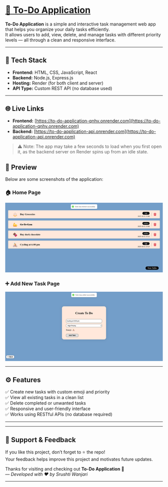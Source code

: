 # [📝 To-Do Application](https://to-do-application-qnhv.onrender.com)

**To-Do Application** is a simple and interactive task management web app that helps you organize your daily tasks efficiently.  
It allows users to add, view, delete, and manage tasks with different priority levels — all through a clean and responsive interface.

---

## 🚀 Tech Stack
- **Frontend:** HTML, CSS, JavaScript, React  
- **Backend:** Node.js, Express.js  
- **Hosting:** Render (for both client and server)  
- **API Type:** Custom REST API (no database used)

---

## 🌐 Live Links
- **Frontend:** [https://to-do-application-qnhv.onrender.com](https://to-do-application-qnhv.onrender.com)  
- **Backend:** [https://to-do-application-api.onrender.com](https://to-do-application-api.onrender.com)

> ⚠️ Note: The app may take a few seconds to load when you first open it, as the backend server on Render spins up from an idle state.

## 📸 Preview

Below are some screenshots of the application:

### 🏠 Home Page
![Home Page](/client/src/assets/Screenshot%20(127).png)

### ➕ Add New Task Page
![Add Task Page](/client/src/assets/Screenshot%20(128).png)

---

## ⚙️ Features
✅ Create new tasks with custom emoji and priority  
✅ View all existing tasks in a clean list  
✅ Delete completed or unwanted tasks  
✅ Responsive and user-friendly interface  
✅ Works using RESTful APIs (no database required)

---

---

## 🌟 Support & Feedback
If you like this project, don’t forget to ⭐ the repo!  
Your feedback helps improve this project and motivates future updates.  

Thanks for visiting and checking out **To-Do Application** 💙  
— *Developed with ❤️ by Srushti Wanjari*

---


